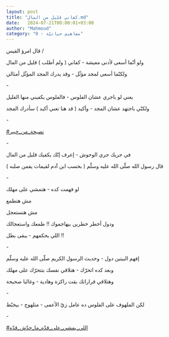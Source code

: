 ```yaml
---
layout: post
title: "كفاني قليل من المال.md"
date:   2024-07-21T00:00:01+03:00
author: "Mahmoud"
category: "0 - مفاهيم حياتيّة"
---
```

قال امرؤ القيس /

ولو أنّما أسعى لأدنى معيشة - كفاني ( ولم أطلب ) قليل من
المال

ولكنّما أسعى لمجد مؤثّل - وقد يدرك المجد المؤثّل
أمثالي

\-

يعني لو باجري عشان الفلوس - فالفلوس يكفيني منها
القليل

ولكنّي باجتهد عشان المجد - وأكيد ( قد هنا تعني أكيد )
سأدرك المجد

\-

[<u>\#نصيحة_من_خبير</u>](https://www.facebook.com/hashtag/%D9%86%D8%B5%D9%8A%D8%AD%D8%A9_%D9%85%D9%86_%D8%AE%D8%A8%D9%8A%D8%B1?__eep__=6&__cft__%5b0%5d=AZVPEY_ZBh65JP5XReNXNo8X-XPkG66M4OkFH34dQVNdqU59R-q352PZvRih0deUDiJRHljarfFIvW0tVpex7WOJ4VkXt5nZye32rjIAS4aBj01uvXZGzUSpxhn54634D8K8e1CblcH08cT_zYuXXbN_LMJm52mLNst0MOtLB4GBZVFgp8rAQmkJwvSAkOLd87Y&__tn__=*NK-R)

\-

في جريك جري الوحوش - إعرف إنّك يكفيك قليل من المال

قال رسول الله صلّى الله عليه وسلّم ( بحسب ابن آدم لقيمات
يقمن صلبه )

\-

لو فهمت كده - هتمشي على مهلك

مش هتطمع

مش هتستعجل

ودول أخطر خطرين بيهاجموك !! طمعك واستعجالك

اللي يحكمهم - يبقى بطل !!

\-

إفهم البيتين دول - وحديث الرسول الكريم صلّى الله عليه
وسلّم

وبعد كده اتحرّك - هتلاقي نفسك بتتحرّك على مهلك

وهتلاقي قراراتك بقت راكزة وهادية - وغالبا صحيحة

\-

لكن الملهوف على الفلوس ده عامل زيّ الأعمى - متلهوج -
بيخبّط

\-

[<u>\#اللي_يمشي_على_قدّه_ما_حدّش_قدّه</u>](https://www.facebook.com/hashtag/%D8%A7%D9%84%D9%84%D9%8A_%D9%8A%D9%85%D8%B4%D9%8A_%D8%B9%D9%84%D9%89_%D9%82%D8%AF%D9%91%D9%87_%D9%85%D8%A7_%D8%AD%D8%AF%D9%91%D8%B4_%D9%82%D8%AF%D9%91%D9%87?__eep__=6&__cft__%5b0%5d=AZVPEY_ZBh65JP5XReNXNo8X-XPkG66M4OkFH34dQVNdqU59R-q352PZvRih0deUDiJRHljarfFIvW0tVpex7WOJ4VkXt5nZye32rjIAS4aBj01uvXZGzUSpxhn54634D8K8e1CblcH08cT_zYuXXbN_LMJm52mLNst0MOtLB4GBZVFgp8rAQmkJwvSAkOLd87Y&__tn__=*NK-R)
